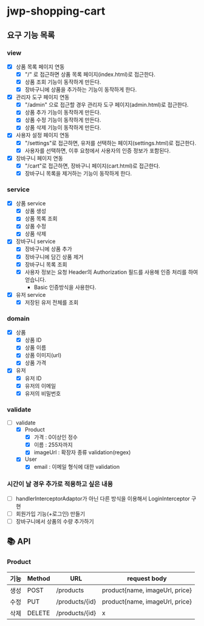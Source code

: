 # jwp-shopping-cart

## 요구 기능 목록

### view

- [x] 상품 목록 페이지 연동
    - [x] "/" 로 접근하면 상품 목록 페이지(index.html)로 접근한다.
    - [x] 상품 조회 기능이 동작하게 만든다.
    - [x] 장바구니에 상품을 추가하는 기능이 동작하게 한다.
- [x] 관리자 도구 페이지 연동
    - [x] "/admin" 으로 접근할 경우 관리자 도구 페이지(admin.html)로 접근한다.
    - [x] 상품 추가 기능이 동작하게 만든다.
    - [x] 상품 수정 기능이 동작하게 만든다.
    - [x] 상품 삭제 기능이 동작하게 만든다.
- [x] 사용자 설정 페이지 연동
    - [x] "/settings"로 접근하면, 유저를 선택하는 페이지(settings.html)로 접근한다.
    - [x] 사용자를 선택하면, 이후 요청에서 사용자의 인증 정보가 포함된다.
- [x] 장바구니 페이지 연동
    - [x] "/cart"로 접근하면, 장바구니 페이지(cart.html)로 접근한다.
    - [x] 장바구니 목록을 제거하는 기능이 동작하게 한다.

### service

- [x] 상품 service
    - [x] 상품 생성
    - [x] 상품 목록 조회
    - [x] 상품 수정
    - [x] 상품 삭제

- [x] 장바구니 service
    - [x] 장바구니에 상품 추가
    - [x] 장바구니에 담긴 상품 제거
    - [x] 장바구니 목록 조회
    - [x] 사용자 정보는 요청 Header의 Authorization 필드를 사용해 인증 처리를 하여 얻습니다.
        - Basic 인증방식을 사용한다.

- [x] 유저 service
    - [x] 저장된 유저 전체를 조회

### domain

- [x] 상품
    - [x] 상품 ID
    - [x] 상품 이름
    - [x] 상품 이미지(url)
    - [x] 상품 가격

- [x] 유저
    - [x] 유저 ID
    - [x] 유저의 이메일
    - [x] 유저의 비밀번호

### validate

- [ ] validate
    - [x] Product
        - [x] 가격 : 0이상인 정수
        - [x] 이름 : 255자까지
        - [x] imageUrl : 확장자 종류 validation(regex)
    - [x] User
        - [x] email : 이메일 형식에 대한 validation

### 시간이 날 경우 추가로 적용하고 싶은 내용

- [ ] handlerInterceptorAdaptor가 아닌 다른 방식을 이용해서 LoginInterceptor 구현
- [ ] 회원가입 기능(+로그인) 만들기
- [ ] 장바구니에서 상품의 수량 추가하기

## 📚 API

### Product

| 기능 | Method | URL             | request body                   |
|----|--------|-----------------|--------------------------------|
| 생성 | POST   | /products       | product{name, imageUrl, price} |
| 수정 | PUT    | /products/{id}  | product{name, imageUrl, price} |
| 삭제 | DELETE | /products/{id}  | x                              |
